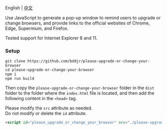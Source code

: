 English | [中文](README.cn.md)

Use JavaScript to generate a pop-up window to remind users to upgrade or change browsers, and provide links to the official websites of Chrome, Edge, Supermium, and Firefox.  

Tested support for Internet Explorer 8 and 11.  

### Setup

```
git clone https://github.com/bddjr/please-upgrade-or-change-your-browser
cd please-upgrade-or-change-your-browser
npm i
npm run build
```

Then copy the `please-upgrade-or-change-your-browser` folder in the `dist` folder to the folder where the `index.html` file is located, and then add the following content in the `<head>` tag.  

Please modify the `src` attribute as needed.  
Do not modify or delete the `id` attribute.  

```html
<script id="please_upgrade_or_change_your_browser" src="./please-upgrade-or-change-your-browser/index.js"></script>
```

